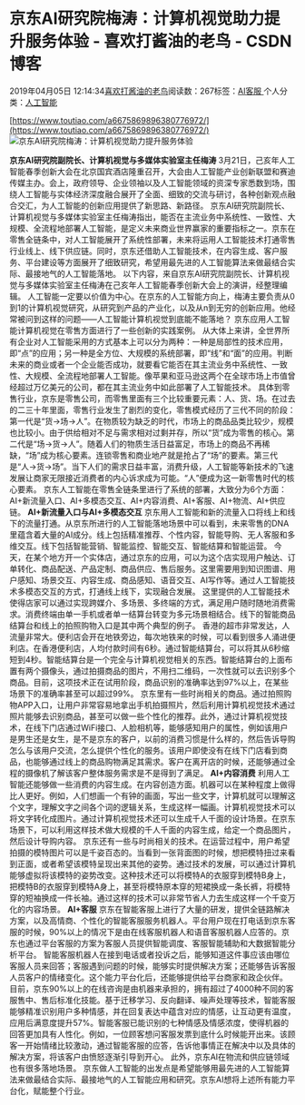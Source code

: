 
# 京东AI研究院梅涛：计算机视觉助力提升服务体验 - 喜欢打酱油的老鸟 - CSDN博客


2019年04月05日 12:14:34[喜欢打酱油的老鸟](https://me.csdn.net/weixin_42137700)阅读数：267标签：[AI客服																](https://so.csdn.net/so/search/s.do?q=AI客服&t=blog)个人分类：[人工智能																](https://blog.csdn.net/weixin_42137700/article/category/7820233)


[https://www.toutiao.com/a6675869896380776972/](https://www.toutiao.com/a6675869896380776972/)
![京东AI研究院梅涛：计算机视觉助力提升服务体验](http://p3.pstatp.com/large/pgc-image/ad734e59eb344d0e87885db8b70c9cac)

**京东AI研究院副院长、计算机视觉与多媒体实验室主任梅涛**
3月21日，己亥年人工智能春季创新大会在北京国宾酒店隆重召开，大会由人工智能产业创新联盟和赛迪传媒主办。会上，政府领导、企业领袖以及人工智能领域的资深专家悉数到场，围绕人工智能与实体经济深度融合展开了全面、细致的交流与研讨，各种创新观点融合交汇，为人工智能的创新应用提供了新思路、新路径。
京东AI研究院副院长、计算机视觉与多媒体实验室主任梅涛指出，能否在主流业务中系统性、一致性、大规模、全流程地部署人工智能，是定义未来商业世界赢家的重要指标之一。京东在零售全链条中，对人工智能展开了系统性部署，未来将运用人工智能技术打通零售行业线上、线下供应链。同时，京东还借助人工智能技术，在内容生成、客户服务、平台建设等方面展开了细致研究，希望用最先进的人工智能算法来做最结合实际、最接地气的人工智能落地。
以下内容，来自京东AI研究院副院长、计算机视觉与多媒体实验室主任梅涛在己亥年人工智能春季创新大会上的演讲，经整理编辑。
人工智能一定要以价值为中心。在京东的人工智能方向上，梅涛主要负责从0到1的计算机视觉研究，从研究到产品的产业化，以及从n到无穷的创新应用。他经常被问到这样的问题——人工智能计算机视觉到底能不能落地？
京东应用人工智能计算机视觉在零售方面进行了一些创新的实践案例。
从大体上来讲，全世界所有企业对人工智能采用的方式基本上可以分为两种：一种是局部性的技术应用，即“点”的应用；另一种是全方位、大规模的系统部署，即“线”和“面”的应用。判断未来的商业或者一个企业能否成功，就要看它能否在其主流业务中系统性、一致性、大规模、全流程地部署人工智能。像苹果和亚马逊这两个在全球市场上市值曾经超过万亿美元的公司，都在其主流业务中如此部署了人工智能技术。
具体到零售行业，京东是零售公司，而零售里面有三个比较重要元素：人、货、场。在过去的二三十年里面，零售行业发生了剧烈的变化，零售模式经历了三代不同的阶段：第一代是“货→场→人”。在物质较为缺乏的时代，市场上的商品品类比较少，规模也比较小。由于供给相对不足与需求相对过剩并存，所以“货”成为零售的核心。第二代是“场→货→人”。随着人们的物质生活日益富足，市场上的商品不再稀缺，“场”成为核心要素。连锁零售和商业地产就是抢占了“场”的要素。第三代是“人→货→场”。当下人们的需求日益丰富，消费升级，人工智能等新技术的飞速发展让商家无限接近消费者的内心诉求成为可能。“人”便成为这一新零售时代的核心要素。
京东人工智能在零售全链条里进行了系统的部署，大致分为6个方面：AI+新流量入口、AI+多模态交互、AI+内容消费、AI+客服、AI+物流、AI+供应链。
**AI+新流量入口与AI+多模态交互**
京东用人工智能和新的流量入口将线上和线下的流量打通。从京东所进行的人工智能落地场景中可以看到，未来零售的DNA里蕴含着大量的AI成分。线上包括精准推荐、个性内容，智能导购、无人客服和多维交互。线下包括智能营销、智能监控、智能交互、智能结算和智能运营。
今天，在某个地方开一个实体店，通过京东的应用，可以为这个店实现用户触达、订单转化、商品配送、产品定制、商品供应、售后服务。这里需要用到知识图谱、用户感知、场景交互、内容生成、商品感知、语音交互、AI写作等。通过人工智能技术多模态交互的方式，打通线上线下，实现融合发展。
这里提供的人工智能技术使得店家可以通过实现跨媒介、多场景、多终端的方式，满足用户随时随地消费需求。消费终端由单一手机或者单一结算台转变为多元场景相结合。线下的智能商品结算台和线上的拍照购物入口是其中两个典型的例子。
香港的超市非常发达，人流量非常大。便利店会开在地铁旁边，每次地铁来的时候，可以看到很多人涌进便利店。在香港便利店，人均付款时间有6秒。通过智能结算台，可以将其从6秒缩短到4秒。智能结算台是一个完全与计算机视觉相关的东西。智能结算台的上面布置有两个摄像头，通过拍摄商品的图片，不用扫二维码，一次性就可以去识别多个商品。目前，这项技术正在试用阶段，商品识别的准确率达到97%以上，在某些场景下的准确率甚至可以超过99%。
京东里有一些时尚相关的商品。通过拍照购物APP入口，让用户非常容易地拿出手机拍摄照片，然后利用计算机视觉技术通过照片能够去识别商品，甚至可以做一些个性化的推荐。此外，通过计算机视觉技术，在线下门店通过WiFi接口、人脸相机等，能够感知用户的属性，例如该用户是男生还是女生，是不是京东的客户，以前的消费习惯是什么样的，然后告诉导购怎么与该用户交流，怎么提供个性化的服务。该用户即使没有在线下门店看到商品，也能够通过线上的商品购物满足其需求。客户在离开店的时候，还能够通过全程的摄像机了解该客户整体服务需求是不是得到了满足。
**AI+内容消费**
利用人工智能还能够做一些消费的内容生成。在内容创造方面。机器可以在某种程度上做得比人更好。例如，人们想画一个有钟的画面，写出一些文字，计算机就可以理解这个文字，理解文字之间各个词的逻辑关系，生成这样一幅画。计算机视觉技术可以将文字转化成图片。通过计算机视觉技术还可以生成千人千面的设计场景。在京东场景下，可以利用这样技术做大规模的千人千面的内容生成，给定一个商品图片，然后设计导购内容。
京东还有一些与时尚相关的技术。在运营过程中，用户希望拍摄的模特图片可以是千姿百态的。当看到一张背面图的时候，想把模特扭过来看到正面，或者希望该模特呈现出来其他的姿势。通过技术的发展，可以通过计算机能够虚拟将该模特的姿势改变。这种技术还可以将模特A的衣服穿到模特B身上，把模特B的衣服穿到模特A身上，甚至将模特原本穿的短裙换成一条长裤，将模特穿的短袖换成一件长袖。通过这样的技术可以非常节省人力去生成这样一个千变万化的内容场景。
**AI+客服**
京东在智能客服上进行了大量的研发，提供全链路解决方案，以及高情商、个性化的智能客服服务机器人。平台用户现在打电话到京东客服的时候，90%以上的情况下是由在线客服机器人和语音客服机器人应答的。京东也通过平台客服的方案为客服人员提供智能调度、客服智能辅助和大数据智能分析平台。
智能客服机器人在接到电话或者投诉之后，能够知道这件事应该由哪位客服人员来回答；客服遇到问题的时候，能够实时提供解决方案；还能够告诉客服人员客户的情绪变化。这个能力平台化后，还能够提供给平台商家和政企伙伴。
目前，京东90%以上的在线咨询是由机器来承担的，拥有超过了4000种不同的客服售中、售后标准化技能。基于迁移学习、反向翻译、噪声处理等技术，智能客服能够精准识别用户多种情感，并在回复表达中蕴含对应的情感，让互动更有温度，应用后满意度提升57%。智能客服已能识别的七种情感及情感浓度，使得机器的回答更加具有人性化。例如，一位顾客想问客服发票到底什么时候能开出来。该顾客一开始情绪比较激动，通过智能客服的应答，告诉他事情正在解决中以及具体的解决方案，将该客户由愤怒逐渐引导到开心。
此外，京东AI在物流和供应链领域也有很多落地场景。
京东做人工智能的出发点是希望能够用最先进的人工智能算法来做最结合实际、最接地气的人工智能应用和研究。京东AI想将上述所有能力平台化，赋能整个行业。

